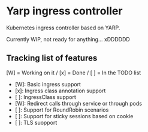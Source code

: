 # Yarp ingress controller

Kubernetes ingress controller based on YARP.

Currently WIP, not ready for anything... xDDDDDD

## Tracking list of features 

[W] = Working on it / [x] = Done / [ ] = In the TODO list 

- [W]: Basic ingress support
- [x]: Ingress class annotation support
- [ ]: IngressClass support
- [W]: Redirect calls through service or through pods
- [ ]: Support for RoundRobin scenarios
- [ ]: Support for sticky sessions based on cookie
- [ ]: TLS suopport
